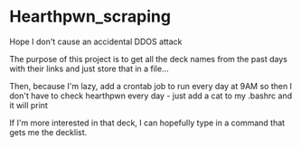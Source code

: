 # Hearthpwn_scraping
Hope I don't cause an accidental DDOS attack

The purpose of this project is to get all the deck names from
the past days with their links and just store that in a file...

Then, because I'm lazy, add a crontab job to run every day at 9AM so then I don't
have to check hearthpwn every day - just add a cat <filename> to my .bashrc and it will print

If I'm more interested in that deck, I can hopefully type in a command that gets me the decklist.

